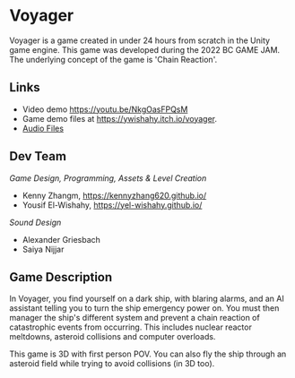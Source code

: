 # Voyager

Voyager is a game created in under 24 hours from scratch in the Unity game engine. This game was developed during the 2022 BC GAME JAM. The underlying concept of the game is 'Chain Reaction'.

## Links
* Video demo https://youtu.be/NkgOasFPQsM
* Game demo files at https://ywishahy.itch.io/voyager. 
* [Audio Files](https://drive.google.com/drive/folders/1kpUtoNU-M6Jta_8sI1-hwZPZUvf37Ori)

## Dev Team

*Game Design, Programming, Assets & Level Creation*
* Kenny Zhangm, https://kennyzhang620.github.io/
* Yousif El-Wishahy, https://yel-wishahy.github.io/ 

*Sound Design*
* Alexander Griesbach
* Saiya Nijjar

## Game Description

In Voyager, you find yourself on a dark ship, with blaring alarms, and an AI assistant telling you to turn the ship emergency power on. You must then manager the ship's different system and prevent a chain reaction of catastrophic events from occurring. This includes nuclear reactor meltdowns, asteroid collisions and computer overloads.

This game is 3D with first person POV. You can also fly the ship through an asteroid field while trying to avoid collisions (in 3D too). 

